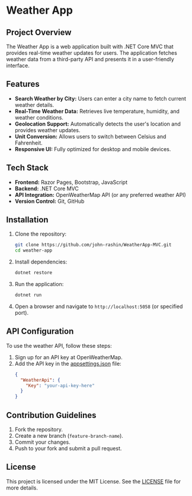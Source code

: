 # Weather App

## Project Overview

The Weather App is a web application built with .NET Core MVC that provides real-time weather updates for users. The application fetches weather data from a third-party API and presents it in a user-friendly interface.

## Features

- **Search Weather by City:** Users can enter a city name to fetch current weather details.
- **Real-Time Weather Data:** Retrieves live temperature, humidity, and weather conditions.
- **Geolocation Support:** Automatically detects the user's location and provides weather updates.
- **Unit Conversion:** Allows users to switch between Celsius and Fahrenheit.
- **Responsive UI:** Fully optimized for desktop and mobile devices.

## Tech Stack

- **Frontend:** Razor Pages, Bootstrap, JavaScript
- **Backend:** .NET Core MVC
- **API Integration:** OpenWeatherMap API (or any preferred weather API)
- **Version Control:** Git, GitHub

## Installation

1. Clone the repository:
    ```sh
    git clone https://github.com/john-rashin/WeatherApp-MVC.git
    cd weather-app
    ```

2. Install dependencies:
    ```sh
    dotnet restore
    ```

3. Run the application:
    ```sh
    dotnet run
    ```

4. Open a browser and navigate to `http://localhost:5058` (or specified port).

## API Configuration

To use the weather API, follow these steps:

1. Sign up for an API key at OpenWeatherMap.
2. Add the API key in the [appsettings.json](http://_vscodecontentref_/1) file:
    ```json
    {
      "WeatherApi": {
        "Key": "your-api-key-here"
      }
    }
    ```

## Contribution Guidelines

1. Fork the repository.
2. Create a new branch (`feature-branch-name`).
3. Commit your changes.
4. Push to your fork and submit a pull request.

## License

This project is licensed under the MIT License. See the [LICENSE](./LICENSE) file for more details.